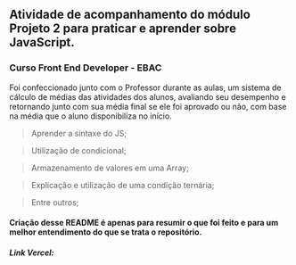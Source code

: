 ## Atividade de acompanhamento do módulo Projeto 2 para praticar e aprender sobre JavaScript. 
### Curso Front End Developer - EBAC 

Foi confeccionado junto com o Professor durante as aulas, um sistema de cálculo de médias das atividades dos alunos, avaliando seu desempenho e retornando junto com sua média final se ele foi aprovado ou não, com base na média que o aluno disponibiliza no início.

> Aprender a sintaxe do JS;

> Utilização de condicional;

> Armazenamento de valores em uma Array;

> Explicação e utilização de uma condição ternária;

> Entre outros;

#### Criação desse README é apenas para resumir o que foi feito e para um melhor entendimento do que se trata o repositório.

##### Link Vercel:
